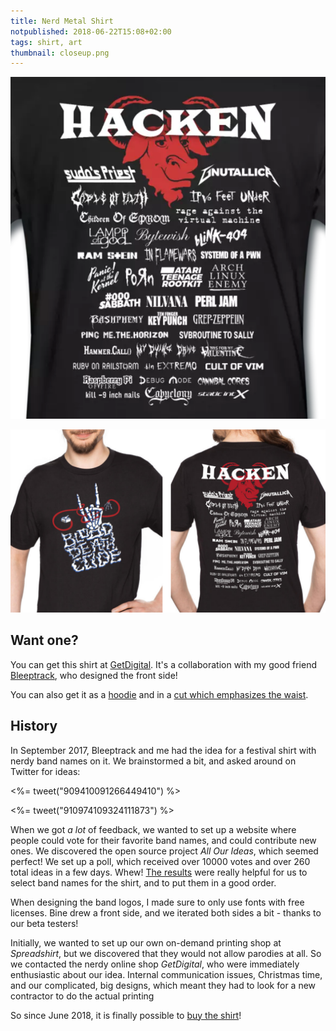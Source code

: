 ```yaml
---
title: Nerd Metal Shirt
notpublished: 2018-06-22T15:08+02:00
tags: shirt, art
thumbnail: closeup.png
---
```


[![](closeup.png)](https://www.getdigital.de/Hacken-Open-Air.html?her=BB)

[![](nerd-metal-shirt.png)](https://www.getdigital.de/Hacken-Open-Air.html?her=BB)

## Want one?

You can get this shirt at [GetDigital](https://www.getdigital.de/Hacken-Open-Air.html?her=BB). It's a collaboration with my good friend [Bleeptrack](https://www.bleeptrack.de/), who designed the front side!

You can also get it as a [hoodie](https://www.getdigital.de/Hacken-Open-Air-Hoodie.html?her=BB) and in a [cut which emphasizes the waist](https://www.getdigital.de/Hacken-Open-Air-Girlie-Shirt.html?her=BB).

## History

In September 2017, Bleeptrack and me had the idea for a festival shirt with nerdy band names on it. We brainstormed a bit, and asked around on Twitter for ideas:

<%= tweet("909410091266449410") %>

<%= tweet("910974109324111873") %>

When we got *a lot* of feedback, we wanted to set up a website where people could vote for their favorite band names, and could contribute new ones. We discovered the open source project *All Our Ideas*, which seemed perfect! We set up a poll, which received over 10000 votes and over 260 total ideas in a few days. Whew! [The results](http://allourideas.org/nerd-metal/results?all=true) were really helpful for us to select band names for the shirt, and to put them in a good order.

When designing the band logos, I made sure to only use fonts with free licenses. Bine drew a front side, and we iterated both sides a bit - thanks to our beta testers!

Initially, we wanted to set up our own on-demand printing shop at *Spreadshirt*, but we discovered that they would not allow parodies at all. So we contacted the nerdy online shop *GetDigital*, who were immediately enthusiastic about our idea. Internal communication issues, Christmas time, and our complicated, big designs, which meant they had to look for a new contractor to do the actual printing

So since June 2018, it is finally possible to [buy the shirt](https://www.getdigital.de/Hacken-Open-Air.html?her=BB)!
